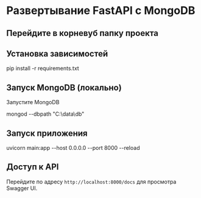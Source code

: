 # Развертывание FastAPI с MongoDB

## Перейдите в корневуб папку проекта

## Установка зависимостей

pip install -r requirements.txt


## Запуск MongoDB (локально)

Запустите MongoDB

mongod --dbpath "C:\data\db"

## Запуск приложения

uvicorn main:app --host 0.0.0.0 --port 8000 --reload


## Доступ к API
Перейдите по адресу `http://localhost:8000/docs` для просмотра Swagger UI.
